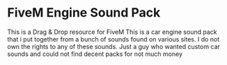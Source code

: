 # FiveM Engine Sound Pack
 This is a Drag & Drop resource for FiveM  This is a car engine sound pack that i put together from a bunch of sounds found on various sites.   I do not own the rights to any of these sounds.  Just a guy who wanted custom car sounds and could not find decent packs for not much money
